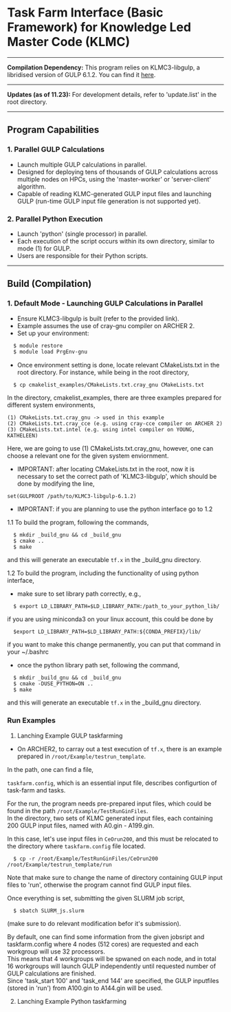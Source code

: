 # Task Farm Interface (Basic Framework) for Knowledge Led Master Code (KLMC)

---

**Compilation Dependency:**
This program relies on KLMC3-libgulp, a libridised version of GULP 6.1.2. You can find it [here](https://github.com/sweetmixture/KLMC3-libgulp-6.1.2/tree/main).

---

**Updates (as of 11.23):**
For development details, refer to 'update.list' in the root directory.

---

## Program Capabilities

### 1. Parallel GULP Calculations
- Launch multiple GULP calculations in parallel.
- Designed for deploying tens of thousands of GULP calculations across multiple nodes on HPCs, using the 'master-worker' or 'server-client' algorithm.
- Capable of reading KLMC-generated GULP input files and launching GULP (run-time GULP input file generation is not supported yet).

### 2. Parallel Python Execution
- Launch 'python' (single processor) in parallel.
- Each execution of the script occurs within its own directory, similar to mode (1) for GULP.
- Users are responsible for their Python scripts.

---

## Build (Compilation)

### 1. Default Mode - Launching GULP Calculations in Parallel

- Ensure KLMC3-libgulp is built (refer to the provided link).
- Example assumes the use of cray-gnu compiler on ARCHER 2.
- Set up your environment:
```bash
  $ module restore
  $ module load PrgEnv-gnu
```

* Once environment setting is done, locate relevant CMakeLists.txt in the root directory. For instance, while being in the root directory,  
```
  $ cp cmakelist_examples/CMakeLists.txt.cray_gnu CMakeLists.txt
```
In the directory, cmakelist_examples, there are three examples prepared for different system environments,  
```
(1) CMakeLists.txt.cray_gnu -> used in this example  
(2) CMakeLists.txt.cray_cce (e.g. using cray-cce compiler on ARCHER 2)  
(3) CMakeLists.txt.intel (e.g. using intel compiler on YOUNG, KATHELEEN)  
```
Here, we are going to use (1) CMakeLists.txt.cray_gnu, however, one can choose a relevant one for the given system enviornment.  

* IMPORTANT: after locating CMakeLists.txt in the root, now it is necessary to set the correct path of 'KLMC3-libgulp', which should be done by modifying the line,  
```
set(GULPROOT /path/to/KLMC3-libgulp-6.1.2)
```

* IMPORTANT: if you are planning to use the python interface go to 1.2  

1.1 To build the program, following the commands,  
```
  $ mkdir _build_gnu && cd _build_gnu
  $ cmake ..
  $ make
```
and this will generate an executable ```tf.x``` in the _build_gnu directory.  

1.2 To build the program, including the functionality of using python interface,

* make sure to set library path correctly, e.g.,
```
  $ export LD_LIBRARY_PATH=$LD_LIBRARY_PATH:/path_to_your_python_lib/
```
if you are using miniconda3 on your linux account, this could be done by  
```
  $export LD_LIBRARY_PATH=$LD_LIBRARY_PATH:${CONDA_PREFIX}/lib/
```
if you want to make this change permanently, you can put that command in your ~/.bashrc  

* once the python library path set, following the command,
```
  $ mkdir _build_gnu && cd _build_gnu
  $ cmake -DUSE_PYTHON=ON ..
  $ make
```
and this will generate an executable ```tf.x``` in the _build_gnu directory.  




### Run Examples

1. Lanching Example GULP taskfarming  

* On ARCHER2, to carray out a test execution of ```tf.x```, there is an example prepared in ```/root/Example/testrun_template```.
  
In the path, one can find a file,
  
```taskfarm.config```, which is an essential input file, describes configurtion of task-farm and tasks.  

For the run, the program needs pre-prepared input files, which could be found in the path ```/root/Example/TestRunGinFiles```.  
In the directory, two sets of KLMC generated input files, each containing 200 GULP input files, named with A0.gin - A199.gin.  
  
In this case, let's use input files in ```CeOrun200```, and this must be relocated to the directory where ```taskfarm.config``` file located.  
```
  $ cp -r /root/Example/TestRunGinFiles/CeOrun200 /root/Example/testrun_template/run
```
Note that make sure to change the name of directory containing GULP input files to 'run', otherwise the program cannot find GULP input files.  

Once everything is set, submitting the given SLURM job script,  
```
  $ sbatch SLURM_js.slurm
```
(make sure to do relevant modification befor it's submission).  

By default, one can find some information from the given jobsript and taskfarm.config where 4 nodes (512 cores) are requested and each workgroup will use 32 processors.  
This means that 4 workgroups will be spwaned on each node, and in total 16 workgroups will launch GULP independently until requested number of GULP calculations are finished.  
Since 'task_start 100' and 'task_end 144' are specified, the GULP inputfiles (stored in 'run') from A100.gin to A144.gin will be used.  

2. Lanching Example Python taskfarming  


